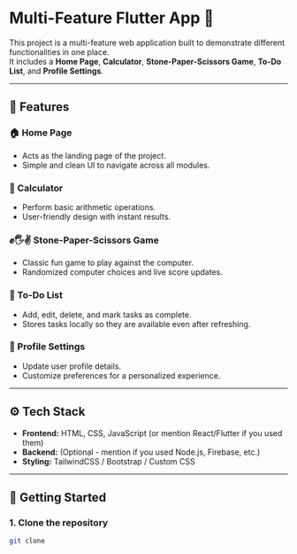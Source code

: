 # Multi-Feature Flutter App 🚀

This project is a multi-feature web application built to demonstrate different functionalities in one place.  
It includes a **Home Page**, **Calculator**, **Stone-Paper-Scissors Game**, **To-Do List**, and **Profile Settings**.

---

## 📌 Features

### 🏠 Home Page
- Acts as the landing page of the project.
- Simple and clean UI to navigate across all modules.

### 🧮 Calculator
- Perform basic arithmetic operations.
- User-friendly design with instant results.

### ✊🖐✌ Stone-Paper-Scissors Game
- Classic fun game to play against the computer.
- Randomized computer choices and live score updates.

### 📝 To-Do List
- Add, edit, delete, and mark tasks as complete.
- Stores tasks locally so they are available even after refreshing.

### 👤 Profile Settings
- Update user profile details.
- Customize preferences for a personalized experience.

---

## ⚙️ Tech Stack
- **Frontend:** HTML, CSS, JavaScript (or mention React/Flutter if you used them)
- **Backend:** (Optional - mention if you used Node.js, Firebase, etc.)
- **Styling:** TailwindCSS / Bootstrap / Custom CSS

---

## 🚀 Getting Started

### 1. Clone the repository
```bash
git clone 
